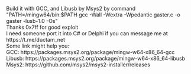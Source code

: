 <p>Build it with GCC, and Libusb by Msys2 by command "PATH=/mingw64/bin:$PATH gcc -Wall -Wextra -Wpedantic gaster.c -o gaster -lusb-1.0 -Os"<br>
Thanks 0x7ff for good exploit<br>
I need someone port it into C# or Delphi if you can message me at https://t.me/ductam_net <br>
Some link might help you:<br>
GCC: https://packages.msys2.org/package/mingw-w64-x86_64-gcc<br>
Libusb: https://packages.msys2.org/package/mingw-w64-x86_64-libusb<br>
Msys2: https://github.com/msys2/msys2-installer/releases<br></p>
